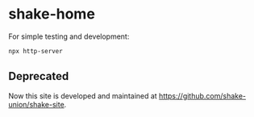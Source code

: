 # shake-home

For simple testing and development:

```bash
npx http-server
```

## Deprecated

Now this site is developed and maintained at https://github.com/shake-union/shake-site.
